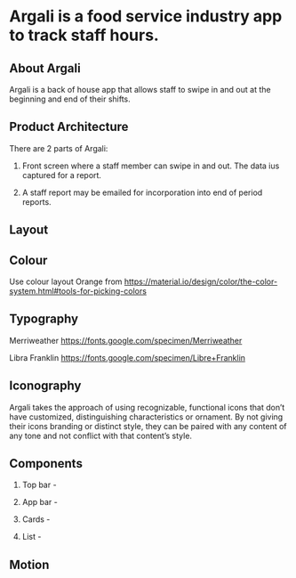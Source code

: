 # Argali is a food service industry app to track staff hours.

## About Argali

Argali is a back of house app that allows staff to swipe in and out at the beginning and end of their shifts.

## Product Architecture

There are 2 parts of Argali:

1. Front screen where a staff member can swipe in and out. The data ius captured for a report. 

2. A staff report may be emailed for incorporation into end of period reports.


## Layout

## Colour

Use colour layout Orange from https://material.io/design/color/the-color-system.html#tools-for-picking-colors


## Typography

Merriweather https://fonts.google.com/specimen/Merriweather

Libra Franklin https://fonts.google.com/specimen/Libre+Franklin

## Iconography

Argali takes the approach of using recognizable, functional icons that don’t have customized, distinguishing characteristics or ornament. By not giving their icons branding or distinct style, they can be paired with any content of any tone and not conflict with that content’s style.


## Components

1. Top bar - 

1. App bar - 

1. Cards - 

1. List - 

## Motion
